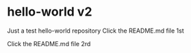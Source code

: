 # hello-world v2
Just a test hello-world repository
Click the README.md file 1st

 Click the README.md file 2rd
